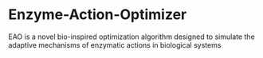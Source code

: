 # Enzyme-Action-Optimizer
EAO is a novel bio-inspired optimization algorithm designed to simulate the adaptive mechanisms of enzymatic actions in biological systems
